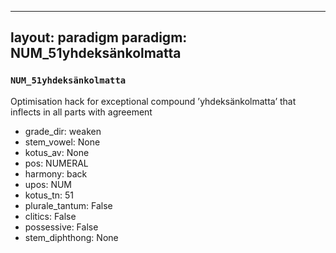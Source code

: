 
---
layout: paradigm
paradigm: NUM_51yhdeksänkolmatta
---
### ` NUM_51yhdeksänkolmatta `

Optimisation hack for exceptional compound ’yhdeksänkolmatta’ that inflects in all parts with agreement
* grade_dir: weaken
* stem_vowel: None
* kotus_av: None
* pos: NUMERAL
* harmony: back
* upos: NUM
* kotus_tn: 51
* plurale_tantum: False
* clitics: False
* possessive: False
* stem_diphthong: None
